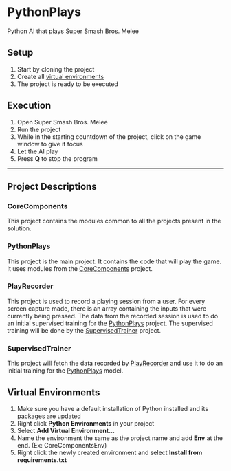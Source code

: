 # PythonPlays
Python AI that plays Super Smash Bros. Melee

## Setup

1. Start by cloning the project
2. Create all [virtual environments](#createVirtualEnvs)
3. The project is ready to be executed

## Execution

1. Open Super Smash Bros. Melee
2. Run the project
3. While in the starting countdown of the project, click on the game window to give it focus
4. Let the AI play
5. Press **Q** to stop the program

---

## Project Descriptions

### <a name="CoreComponents"></a>CoreComponents
This project contains the modules common to all the projects present in the solution.

### <a name="PythonPlays"></a>PythonPlays
This project is the main project. It contains the code that will play the game. It uses modules
from the [CoreComponents](#CoreComponents) project.

### <a name="PlayRecorder"></a>PlayRecorder
This project is used to record a playing session from a user. For every screen capture made, there is an
array containing the inputs that were currently being pressed. The data from the recorded session
is used to do an initial supervised training for the [PythonPlays](#PythonPlays) project. The supervised
training will be done by the [SupervisedTrainer](#SupervisedTrainer) project.

### <a name="PlayRecorder"></a>SupervisedTrainer
This project will fetch the data recorded by [PlayRecorder](#PlayRecorder) and use it to do an initial
training for the [PythonPlays](#PythonPlays) model.

## <a name="createVirtualEnvs"></a>Virtual Environments

1. Make sure you have a default installation of Python installed and its packages are updated
2. Right click **Python Environments** in your project
3. Select **Add Virtual Environment...**
4. Name the environment the same as the project name and add **Env** at the end. (Ex: CoreComponentsEnv)
5. Right click the newly created environment and select **Install from requirements.txt**